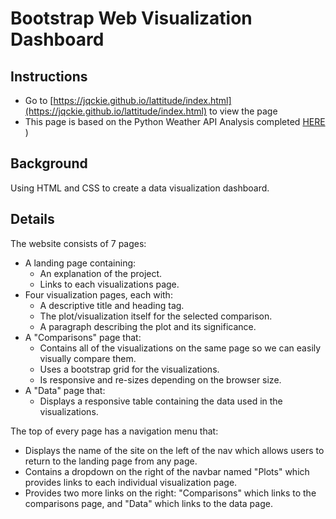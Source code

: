 # Bootstrap Web Visualization Dashboard

## Instructions

* Go to [https://jqckie.github.io/lattitude/index.html](https://jqckie.github.io/lattitude/index.html) to view the page 
* This page is based on the Python Weather API Analysis completed [HERE](https://github.com/jqckie/Weather-API-Analysis) )

## Background

Using HTML and CSS to create a data visualization dashboard.

## Details

The website consists of 7 pages:

* A landing page containing:
  * An explanation of the project.
  * Links to each visualizations page.
* Four visualization pages, each with:
  * A descriptive title and heading tag.
  * The plot/visualization itself for the selected comparison.
  * A paragraph describing the plot and its significance.
* A "Comparisons" page that:
  * Contains all of the visualizations on the same page so we can easily visually compare them.
  * Uses a bootstrap grid for the visualizations.
  * Is responsive and re-sizes depending on the browser size.
* A "Data" page that:
  * Displays a responsive table containing the data used in the visualizations.

The top of every page has a navigation menu that:

* Displays the name of the site on the left of the nav which allows users to return to the landing page from any page.
* Contains a dropdown on the right of the navbar named "Plots" which provides links to each individual visualization page.
* Provides two more links on the right: "Comparisons" which links to the comparisons page, and "Data" which links to the data page.
